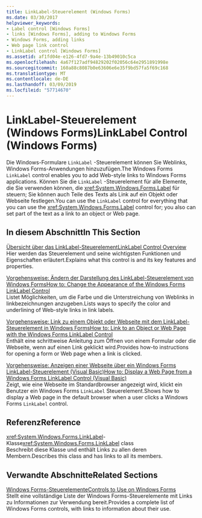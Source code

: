```yaml
---
title: LinkLabel-Steuerelement (Windows Forms)
ms.date: 03/30/2017
helpviewer_keywords:
- Label control [Windows Forms]
- links [Windows Forms], adding to Windows Forms
- Windows Forms, adding links
- Web page link control
- LinkLabel control [Windows Forms]
ms.assetid: af1fd04e-e126-4fd7-9a4e-13b49010c5ca
ms.openlocfilehash: 4a67f127adf94829202f02056c64e2951891998e
ms.sourcegitcommit: 160a88c8087b0e63606e6e35f9bd57fa5f69c168
ms.translationtype: MT
ms.contentlocale: de-DE
ms.lasthandoff: 03/09/2019
ms.locfileid: "57714670"
---
```

# <a name="linklabel-control-windows-forms"></a><span data-ttu-id="1c495-102">LinkLabel-Steuerelement (Windows Forms)</span><span class="sxs-lookup"><span data-stu-id="1c495-102">LinkLabel Control (Windows Forms)</span></span>
<span data-ttu-id="1c495-103">Die Windows-Formulare `LinkLabel` -Steuerelement können Sie Weblinks, Windows Forms-Anwendungen hinzuzufügen.</span><span class="sxs-lookup"><span data-stu-id="1c495-103">The Windows Forms `LinkLabel` control enables you to add Web-style links to Windows Forms applications.</span></span> <span data-ttu-id="1c495-104">Können Sie die `LinkLabel` -Steuerelement für alle Elemente, die Sie verwenden können, die <xref:System.Windows.Forms.Label> für steuern; Sie können auch Teile des Texts als Link auf ein Objekt oder Webseite festlegen.</span><span class="sxs-lookup"><span data-stu-id="1c495-104">You can use the `LinkLabel` control for everything that you can use the <xref:System.Windows.Forms.Label> control for; you also can set part of the text as a link to an object or Web page.</span></span>  
  
## <a name="in-this-section"></a><span data-ttu-id="1c495-105">In diesem Abschnitt</span><span class="sxs-lookup"><span data-stu-id="1c495-105">In This Section</span></span>  
 [<span data-ttu-id="1c495-106">Übersicht über das LinkLabel-Steuerelement</span><span class="sxs-lookup"><span data-stu-id="1c495-106">LinkLabel Control Overview</span></span>](linklabel-control-overview-windows-forms.md)  
 <span data-ttu-id="1c495-107">Hier werden das Steuerelement und seine wichtigsten Funktionen und Eigenschaften erläutert.</span><span class="sxs-lookup"><span data-stu-id="1c495-107">Explains what this control is and its key features and properties.</span></span>  
  
 [<span data-ttu-id="1c495-108">Vorgehensweise: Ändern der Darstellung des LinkLabel-Steuerelement von Windows Forms</span><span class="sxs-lookup"><span data-stu-id="1c495-108">How to: Change the Appearance of the Windows Forms LinkLabel Control</span></span>](how-to-change-the-appearance-of-the-windows-forms-linklabel-control.md)  
 <span data-ttu-id="1c495-109">Listet Möglichkeiten, um die Farbe und die Unterstreichung von Weblinks in linkbezeichnungen anzugeben.</span><span class="sxs-lookup"><span data-stu-id="1c495-109">Lists ways to specify the color and underlining of Web-style links in link labels.</span></span>  
  
 [<span data-ttu-id="1c495-110">Vorgehensweise: Link zu einem Objekt oder Webseite mit dem LinkLabel-Steuerelement in Windows Forms</span><span class="sxs-lookup"><span data-stu-id="1c495-110">How to: Link to an Object or Web Page with the Windows Forms LinkLabel Control</span></span>](link-to-an-object-or-web-page-with-wf-linklabel-control.md)  
 <span data-ttu-id="1c495-111">Enthält eine schrittweise Anleitung zum Öffnen von einem Formular oder die Webseite, wenn auf einen Link geklickt wird.</span><span class="sxs-lookup"><span data-stu-id="1c495-111">Provides how-to instructions for opening a form or Web page when a link is clicked.</span></span>  
  
 [<span data-ttu-id="1c495-112">Vorgehensweise: Anzeigen einer Webseite über ein Windows Forms LinkLabel-Steuerelement (Visual Basic)</span><span class="sxs-lookup"><span data-stu-id="1c495-112">How to: Display a Web Page from a Windows Forms LinkLabel Control (Visual Basic)</span></span>](display-a-web-page-from-a-wf-linklabel-control-visual-basic.md)  
 <span data-ttu-id="1c495-113">Zeigt, wie eine Webseite im Standardbrowser angezeigt wird, klickt ein Benutzer ein Windows Forms `LinkLabel` Steuerelement.</span><span class="sxs-lookup"><span data-stu-id="1c495-113">Shows how to display a Web page in the default browser when a user clicks a Windows Forms `LinkLabel` control.</span></span>  
  
## <a name="reference"></a><span data-ttu-id="1c495-114">Referenz</span><span class="sxs-lookup"><span data-stu-id="1c495-114">Reference</span></span>  
 <span data-ttu-id="1c495-115"><xref:System.Windows.Forms.LinkLabel>-Klasse</span><span class="sxs-lookup"><span data-stu-id="1c495-115"><xref:System.Windows.Forms.LinkLabel> class</span></span>  
 <span data-ttu-id="1c495-116">Beschreibt diese Klasse und enthält Links zu allen deren Membern.</span><span class="sxs-lookup"><span data-stu-id="1c495-116">Describes this class and has links to all its members.</span></span>  
  
## <a name="related-sections"></a><span data-ttu-id="1c495-117">Verwandte Abschnitte</span><span class="sxs-lookup"><span data-stu-id="1c495-117">Related Sections</span></span>  
 [<span data-ttu-id="1c495-118">Windows Forms-Steuerelemente</span><span class="sxs-lookup"><span data-stu-id="1c495-118">Controls to Use on Windows Forms</span></span>](controls-to-use-on-windows-forms.md)  
 <span data-ttu-id="1c495-119">Stellt eine vollständige Liste der Windows Forms-Steuerelemente mit Links zu Informationen zur Verwendung bereit.</span><span class="sxs-lookup"><span data-stu-id="1c495-119">Provides a complete list of Windows Forms controls, with links to information about their use.</span></span>
